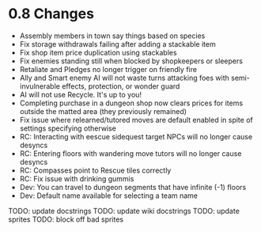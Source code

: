 # 0.8 Changes #

* Assembly members in town say things based on species
* Fix storage withdrawals failing after adding a stackable item
* Fix shop item price duplication using stackables
* Fix enemies standing still when blocked by shopkeepers or sleepers
* Retaliate and Pledges no longer trigger on friendly fire
* Ally and Smart enemy AI will not waste turns attacking foes with semi-invulnerable effects, protection, or wonder guard
* AI will not use Recycle.  It's up to you!
* Completing purchase in a dungeon shop now clears prices for items outside the matted area (they previously remained)
* Fix issue where relearned/tutored moves are default enabled in spite of settings specifying otherwise
* RC: Interacting with eescue sidequest target NPCs will no longer cause desyncs
* RC: Entering floors with wandering move tutors will no longer cause desyncs
* RC: Compasses point to Rescue tiles correctly
* RC: Fix issue with drinking gummis
* Dev: You can travel to dungeon segments that have infinite (-1) floors
* Dev: Default name available for selecting a team name

TODO: update docstrings
TODO: update wiki docstrings
TODO: update sprites
TODO: block off bad sprites